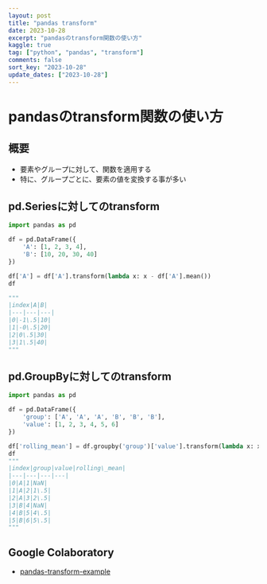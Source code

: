 ```yaml
---
layout: post
title: "pandas transform" 
date: 2023-10-28
excerpt: "pandasのtransform関数の使い方"
kaggle: true
tag: ["python", "pandas", "transform"]
comments: false
sort_key: "2023-10-28"
update_dates: ["2023-10-28"]
---
```


# pandasのtransform関数の使い方

## 概要
 - 要素やグループに対して、関数を適用する
 - 特に、グループごとに、要素の値を変換する事が多い

## pd.Seriesに対してのtransform

```python
import pandas as pd

df = pd.DataFrame({
    'A': [1, 2, 3, 4],
    'B': [10, 20, 30, 40]
})

df['A'] = df['A'].transform(lambda x: x - df['A'].mean())
df

"""
|index|A|B|
|---|---|---|
|0|-1\.5|10|
|1|-0\.5|20|
|2|0\.5|30|
|3|1\.5|40|
"""
```

## pd.GroupByに対してのtransform

```python
import pandas as pd

df = pd.DataFrame({
    'group': ['A', 'A', 'A', 'B', 'B', 'B'],
    'value': [1, 2, 3, 4, 5, 6]
})

df['rolling_mean'] = df.groupby('group')['value'].transform(lambda x: x.rolling(2).mean())
df
"""
|index|group|value|rolling\_mean|
|---|---|---|---|
|0|A|1|NaN|
|1|A|2|1\.5|
|2|A|3|2\.5|
|3|B|4|NaN|
|4|B|5|4\.5|
|5|B|6|5\.5|
"""
```

## Google Colaboratory
 - [pandas-transform-example](https://colab.research.google.com/drive/1HFimThEy0CP2vhuw_yAXw-XPAZN_mvmL?usp=sharing)
